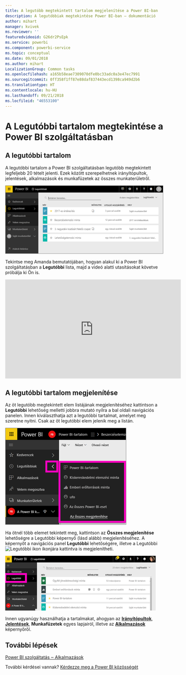 ```yaml
---
title: A legutóbb megtekintett tartalom megjelenítése a Power BI-ban
description: A legutóbbiak megtekintése Power BI-ban ‒ dokumentáció
author: mihart
manager: kvivek
ms.reviewer: ''
featuredvideoid: G26dr2PsEpk
ms.service: powerbi
ms.component: powerbi-service
ms.topic: conceptual
ms.date: 09/01/2018
ms.author: mihart
LocalizationGroup: Common tasks
ms.openlocfilehash: a165b58eae7309070dfe0bc33adc0a3e47ec7991
ms.sourcegitcommit: 0ff358f1ff87e88daf837443ecd1398ca949d2b6
ms.translationtype: HT
ms.contentlocale: hu-HU
ms.lasthandoff: 09/21/2018
ms.locfileid: "46553100"
---
```

# <a name="recent-content-in-power-bi-service"></a>A **Legutóbbi** tartalom megtekintése a Power BI szolgáltatásban


## <a name="what-is-recent-content"></a>A legutóbbi tartalom
A legutóbbi tartalom a Power BI szolgáltatásban legutóbb megtekintett legfeljebb 20 tételt jelenti.  Ezek között szerepelhetnek irányítópultok, jelentések, alkalmazások és munkafüzetek az összes munkaterületről.

![Legutóbbi tartalom ablak](./media/end-user-recent/power-bi-recent-screen.png)

Tekintse meg Amanda bemutatójában, hogyan alakul ki a Power BI szolgáltatásban a **Legutóbbi** lista, majd a videó alatti utasításokat követve próbálja ki Ön is.

<iframe width="560" height="315" src="https://www.youtube.com/embed/G26dr2PsEpk" frameborder="0" allowfullscreen></iframe>

## <a name="display-recent-content"></a>A legutóbbi tartalom megjelenítése
Az öt legutóbb megtekintett elem listájának megjelenítéséhez kattintson a **Legutóbbi** lehetőség melletti jobbra mutató nyílra a bal oldali navigációs panelen.  Innen kiválaszthatja azt a legutóbbi tartalmat, amelyet meg szeretne nyitni. Csak az öt legutóbbi elem jelenik meg a listán.

![Legutóbbi tartalom úszó menü](./media/end-user-recent/power-bi-recent-flyout-new.png)

Ha ötnél több elemet tekintett meg, kattintson az **Összes megjelenítése** lehetőségre a Legutóbbi képernyő (lásd alább) megjelenítéséhez. A képernyőt a navigációs panel **Legutóbbi** lehetőségére, illetve a Legutóbbi ![Legutóbbi ikon](./media/end-user-recent/power-bi-recent-icon.png) ikonjára kattintva is megjelenítheti.

![az összes legutóbbi tartalom megjelenítése](./media/end-user-recent/power-bi-recent-list.png)

Innen ugyanúgy használhatja a tartalmakat, ahogyan az [**Irányítópultok**](end-user-dashboards.md), [**Jelentések**](end-user-reports.md), **Munkafüzetek** egyes lapjairól, illetve az [**Alkalmazások**](end-user-apps.md) képernyőről.

## <a name="next-steps"></a>További lépések
[Power BI szolgáltatás ‒ Alkalmazások](end-user-apps.md)

További kérdései vannak? [Kérdezze meg a Power BI közösségét](http://community.powerbi.com/)

